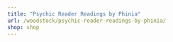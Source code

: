 ```yaml
---
title: "Psychic Reader Readings by Phinia"
url: /woodstock/psychic-reader-readings-by-phinia/
shop: shop
---
```

